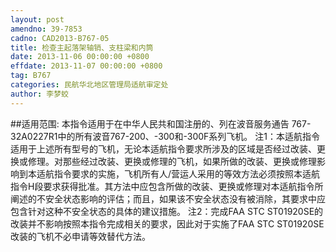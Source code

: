 ```yaml
---
layout: post
amendno: 39-7853
cadno: CAD2013-B767-05
title: 检查主起落架轴销、支柱梁和内筒
date: 2013-11-06 00:00:00 +0800
effdate: 2013-11-07 00:00:00 +0800
tag: B767
categories: 民航华北地区管理局适航审定处
author: 李梦蛟
---
```


##适用范围:
本指令适用于在中华人民共和国注册的、列在波音服务通告 767-32A0227R1中的所有波音767-200、-300和-300F系列飞机。
注1：本适航指令适用于上述所有型号的飞机，无论本适航指令要求所涉及的区域是否经过改装、更换或修理。对那些经过改装、更换或修理的飞机，如果所做的改装、更换或修理影响到本适航指令要求的实施，飞机所有人/营运人采用的等效方法必须按照本适航指令H段要求获得批准。其方法中应包含所做的改装、更换或修理对本适航指令所阐述的不安全状态影响的评估；而且，如果该不安全状态没有被消除，其要求中应包含针对这种不安全状态的具体的建议措施。
注2：完成FAA STC ST01920SE的改装并不影响按照本指令完成相关的要求，因此对于实施了FAA STC ST01920SE改装的飞机不必申请等效替代方法。


